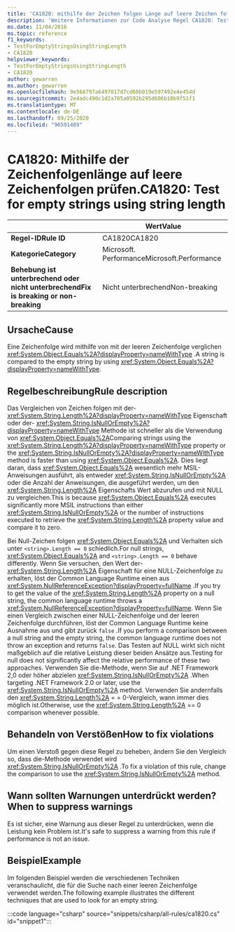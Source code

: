 ```yaml
---
title: 'CA1820: mithilfe der Zeichen folgen Länge auf leere Zeichen folgen testen (Code Analyse)'
description: 'Weitere Informationen zur Code Analyse Regel CA1820: Testen von leeren Zeichen folgen mithilfe der Zeichen folgen Länge'
ms.date: 11/04/2016
ms.topic: reference
f1_keywords:
- TestForEmptyStringsUsingStringLength
- CA1820
helpviewer_keywords:
- TestForEmptyStringsUsingStringLength
- CA1820
author: gewarren
ms.author: gewarren
ms.openlocfilehash: 9e568797a6497017d7cd60b019e597492e4e454d
ms.sourcegitcommit: 2e4adc490c1d2a705a0592b295d606b10b9f51f1
ms.translationtype: MT
ms.contentlocale: de-DE
ms.lasthandoff: 09/25/2020
ms.locfileid: "96591409"
---
```

# <a name="ca1820-test-for-empty-strings-using-string-length"></a><span data-ttu-id="76b1d-103">CA1820: Mithilfe der Zeichenfolgenlänge auf leere Zeichenfolgen prüfen.</span><span class="sxs-lookup"><span data-stu-id="76b1d-103">CA1820: Test for empty strings using string length</span></span>

| | <span data-ttu-id="76b1d-104">Wert</span><span class="sxs-lookup"><span data-stu-id="76b1d-104">Value</span></span> |
|-|-|
| <span data-ttu-id="76b1d-105">**Regel-ID**</span><span class="sxs-lookup"><span data-stu-id="76b1d-105">**Rule ID**</span></span> |<span data-ttu-id="76b1d-106">CA1820</span><span class="sxs-lookup"><span data-stu-id="76b1d-106">CA1820</span></span>|
| <span data-ttu-id="76b1d-107">**Kategorie**</span><span class="sxs-lookup"><span data-stu-id="76b1d-107">**Category**</span></span> |<span data-ttu-id="76b1d-108">Microsoft. Performance</span><span class="sxs-lookup"><span data-stu-id="76b1d-108">Microsoft.Performance</span></span>|
| <span data-ttu-id="76b1d-109">**Behebung ist unterbrechend oder nicht unterbrechend**</span><span class="sxs-lookup"><span data-stu-id="76b1d-109">**Fix is breaking or non-breaking**</span></span> |<span data-ttu-id="76b1d-110">Nicht unterbrechend</span><span class="sxs-lookup"><span data-stu-id="76b1d-110">Non-breaking</span></span>|

## <a name="cause"></a><span data-ttu-id="76b1d-111">Ursache</span><span class="sxs-lookup"><span data-stu-id="76b1d-111">Cause</span></span>

<span data-ttu-id="76b1d-112">Eine Zeichenfolge wird mithilfe von mit der leeren Zeichenfolge verglichen <xref:System.Object.Equals%2A?displayProperty=nameWithType> .</span><span class="sxs-lookup"><span data-stu-id="76b1d-112">A string is compared to the empty string by using <xref:System.Object.Equals%2A?displayProperty=nameWithType>.</span></span>

## <a name="rule-description"></a><span data-ttu-id="76b1d-113">Regelbeschreibung</span><span class="sxs-lookup"><span data-stu-id="76b1d-113">Rule description</span></span>

<span data-ttu-id="76b1d-114">Das Vergleichen von Zeichen folgen mit der- <xref:System.String.Length%2A?displayProperty=nameWithType> Eigenschaft oder der- <xref:System.String.IsNullOrEmpty%2A?displayProperty=nameWithType> Methode ist schneller als die Verwendung von <xref:System.Object.Equals%2A></span><span class="sxs-lookup"><span data-stu-id="76b1d-114">Comparing strings using the <xref:System.String.Length%2A?displayProperty=nameWithType> property or the <xref:System.String.IsNullOrEmpty%2A?displayProperty=nameWithType> method is faster than using <xref:System.Object.Equals%2A>.</span></span> <span data-ttu-id="76b1d-115">Dies liegt daran, dass <xref:System.Object.Equals%2A> wesentlich mehr MSIL-Anweisungen ausführt, als entweder <xref:System.String.IsNullOrEmpty%2A> oder die Anzahl der Anweisungen, die ausgeführt werden, um den <xref:System.String.Length%2A> Eigenschafts Wert abzurufen und mit NULL zu vergleichen.</span><span class="sxs-lookup"><span data-stu-id="76b1d-115">This is because <xref:System.Object.Equals%2A> executes significantly more MSIL instructions than either <xref:System.String.IsNullOrEmpty%2A> or the number of instructions executed to retrieve the <xref:System.String.Length%2A> property value and compare it to zero.</span></span>

<span data-ttu-id="76b1d-116">Bei Null-Zeichen folgen <xref:System.Object.Equals%2A> und Verhalten sich unter `<string>.Length == 0` schiedlich.</span><span class="sxs-lookup"><span data-stu-id="76b1d-116">For null strings, <xref:System.Object.Equals%2A> and `<string>.Length == 0` behave differently.</span></span> <span data-ttu-id="76b1d-117">Wenn Sie versuchen, den Wert der- <xref:System.String.Length%2A> Eigenschaft für eine NULL-Zeichenfolge zu erhalten, löst der Common Language Runtime einen aus <xref:System.NullReferenceException?displayProperty=fullName> .</span><span class="sxs-lookup"><span data-stu-id="76b1d-117">If you try to get the value of the <xref:System.String.Length%2A> property on a null string, the common language runtime throws a <xref:System.NullReferenceException?displayProperty=fullName>.</span></span> <span data-ttu-id="76b1d-118">Wenn Sie einen Vergleich zwischen einer NULL-Zeichenfolge und der leeren Zeichenfolge durchführen, löst der Common Language Runtime keine Ausnahme aus und gibt zurück `false` .</span><span class="sxs-lookup"><span data-stu-id="76b1d-118">If you perform a comparison between a null string and the empty string, the common language runtime does not throw an exception and returns `false`.</span></span> <span data-ttu-id="76b1d-119">Das Testen auf NULL wirkt sich nicht maßgeblich auf die relative Leistung dieser beiden Ansätze aus.</span><span class="sxs-lookup"><span data-stu-id="76b1d-119">Testing for null does not significantly affect the relative performance of these two approaches.</span></span> <span data-ttu-id="76b1d-120">Verwenden Sie die-Methode, wenn Sie auf .NET Framework 2,0 oder höher abzielen <xref:System.String.IsNullOrEmpty%2A> .</span><span class="sxs-lookup"><span data-stu-id="76b1d-120">When targeting .NET Framework 2.0 or later, use the <xref:System.String.IsNullOrEmpty%2A> method.</span></span> <span data-ttu-id="76b1d-121">Verwenden Sie andernfalls den <xref:System.String.Length%2A> = = 0-Vergleich, wann immer dies möglich ist.</span><span class="sxs-lookup"><span data-stu-id="76b1d-121">Otherwise, use the <xref:System.String.Length%2A> == 0 comparison whenever possible.</span></span>

## <a name="how-to-fix-violations"></a><span data-ttu-id="76b1d-122">Behandeln von Verstößen</span><span class="sxs-lookup"><span data-stu-id="76b1d-122">How to fix violations</span></span>

<span data-ttu-id="76b1d-123">Um einen Verstoß gegen diese Regel zu beheben, ändern Sie den Vergleich so, dass die-Methode verwendet wird <xref:System.String.IsNullOrEmpty%2A> .</span><span class="sxs-lookup"><span data-stu-id="76b1d-123">To fix a violation of this rule, change the comparison to use the <xref:System.String.IsNullOrEmpty%2A> method.</span></span>

## <a name="when-to-suppress-warnings"></a><span data-ttu-id="76b1d-124">Wann sollten Warnungen unterdrückt werden?</span><span class="sxs-lookup"><span data-stu-id="76b1d-124">When to suppress warnings</span></span>

<span data-ttu-id="76b1d-125">Es ist sicher, eine Warnung aus dieser Regel zu unterdrücken, wenn die Leistung kein Problem ist.</span><span class="sxs-lookup"><span data-stu-id="76b1d-125">It's safe to suppress a warning from this rule if performance is not an issue.</span></span>

## <a name="example"></a><span data-ttu-id="76b1d-126">Beispiel</span><span class="sxs-lookup"><span data-stu-id="76b1d-126">Example</span></span>

<span data-ttu-id="76b1d-127">Im folgenden Beispiel werden die verschiedenen Techniken veranschaulicht, die für die Suche nach einer leeren Zeichenfolge verwendet werden.</span><span class="sxs-lookup"><span data-stu-id="76b1d-127">The following example illustrates the different techniques that are used to look for an empty string.</span></span>

:::code language="csharp" source="snippets/csharp/all-rules/ca1820.cs" id="snippet1":::
